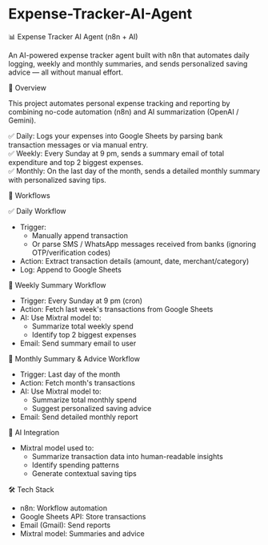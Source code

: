 # Expense-Tracker-AI-Agent 

📊 Expense Tracker AI Agent (n8n + AI)

An AI-powered expense tracker agent built with n8n that automates daily logging, weekly and monthly summaries, and sends personalized saving advice — all without manual effort.

🚀 Overview

This project automates personal expense tracking and reporting by combining no-code automation (n8n) and AI summarization (OpenAI / Gemini).  

✅ Daily: Logs your expenses into Google Sheets by parsing bank transaction messages or via manual entry.  
✅ Weekly: Every Sunday at 9 pm, sends a summary email of total expenditure and top 2 biggest expenses.  
✅ Monthly: On the last day of the month, sends a detailed monthly summary with personalized saving tips.

🧩 Workflows

✅ Daily Workflow
- Trigger:  
  - Manually append transaction  
  - Or parse SMS / WhatsApp messages received from banks (ignoring OTP/verification codes)
- Action: Extract transaction details (amount, date, merchant/category)
- Log: Append to Google Sheets

📅 Weekly Summary Workflow
- Trigger: Every Sunday at 9 pm (cron)
- Action: Fetch last week's transactions from Google Sheets
- AI: Use Mixtral model to:
  - Summarize total weekly spend
  - Identify top 2 biggest expenses
- Email: Send summary email to user

📆 Monthly Summary & Advice Workflow
- Trigger: Last day of the month
- Action: Fetch month's transactions
- AI: Use Mixtral model to:
  - Summarize total monthly spend
  - Suggest personalized saving advice
- Email: Send detailed monthly report


🧠 AI Integration
- Mixtral model used to:
  - Summarize transaction data into human-readable insights
  - Identify spending patterns
  - Generate contextual saving tips

🛠 Tech Stack
- n8n: Workflow automation
- Google Sheets API: Store transactions
- Email (Gmail): Send reports
- Mixtral model: Summaries and advice
